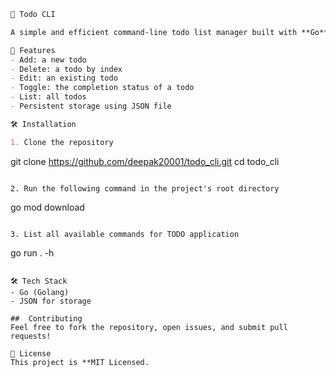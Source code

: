 ```md 
📝 Todo CLI

A simple and efficient command-line todo list manager built with **Go**.

🚀 Features
- Add: a new todo
- Delete: a todo by index
- Edit: an existing todo
- Toggle: the completion status of a todo
- List: all todos
- Persistent storage using JSON file

🛠️ Installation

1. Clone the repository
   ```
   git clone https://github.com/deepak20001/todo_cli.git
   cd todo_cli
   ```

2. Run the following command in the project's root directory
   ```
   go mod download
   ```

3. List all available commands for TODO application
   ```
   go run . -h
   ```

🛠️ Tech Stack
- Go (Golang)
- JSON for storage

##  Contributing
Feel free to fork the repository, open issues, and submit pull requests! 

📄 License
This project is **MIT Licensed.
```
